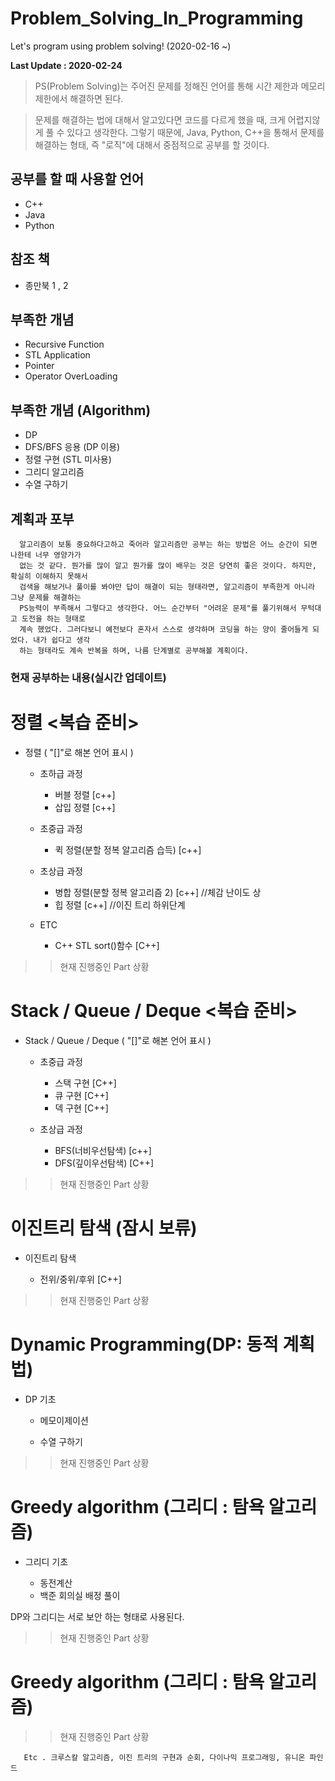 # Problem_Solving_In_Programming
Let's program using problem solving! (2020-02-16  ~)

**Last Update : 2020-02-24**

> PS(Problem Solving)는 주어진 문제를 정해진 언어를 통해 시간 제한과 메모리 제한에서 해결하면 된다.

> 문제를 해결하는 법에 대해서 알고있다면 코드를 다르게 했을 때, 크게 어렵지않게 풀 수 있다고 생각한다. 
그렇기 때문에, Java, Python, C++을 통해서 문제를 해결하는 형태,  즉 "로직"에 대해서 중점적으로 공부를 할 것이다.


## 공부를 할 때 사용할 언어
* C++
* Java
* Python

## 참조 책 
* 종만북 1 , 2

## 부족한 개념

* Recursive Function
* STL Application
* Pointer
* Operator OverLoading

## 부족한 개념 (Algorithm)

* DP
* DFS/BFS 응용 (DP 이용)
* 정렬 구현 (STL 미사용)
* 그리디 알고리즘
* 수열 구하기

## 계획과 포부

      알고리즘이 보통 중요하다고하고 죽어라 알고리즘만 공부는 하는 방법은 어느 순간이 되면 나한테 너무 영양가가
      없는 것 같다. 뭔가를 많이 알고 뭔가를 많이 배우는 것은 당연히 좋은 것이다. 하지만, 확실히 이해하지 못해서
      검색을 해보거나 풀이를 봐야만 답이 해결이 되는 형태라면, 알고리즘이 부족한게 아니라 그냥 문제를 해결하는
      PS능력이 부족해서 그렇다고 생각한다. 어느 순간부터 "어려운 문제"를 풀기위해서 무턱대고 도전을 하는 형태로 
      계속 했었다. 그러다보니 예전보다 혼자서 스스로 생각하며 코딩을 하는 양이 줄어들게 되었다. 내가 쉽다고 생각
      하는 형태라도 계속 반복을 하며, 나름 단계별로 공부해볼 계획이다.
      
### 현재 공부하는 내용(실시간 업데이트)

# 정렬 <복습 준비>

+ 정렬 ( "[]"로 해본 언어 표시 )
     + 초하급 과정
      
          + 버블 정렬 [c++]
          + 삽입 정렬 [c++]
     + 초중급 과정
      
          + 퀵 정렬(분할 정복 알고리즘 습득) [c++]
     + 초상급 과정
      
          + 병합 정렬(분할 정복 알고리즘 2) [c++] //체감 난이도 상
          + 힙 정렬 [c++] //이진 트리 하위단계 
     + ETC
          
          + C++ STL sort()함수 [C++]
       
 >> 현재 진행중인 Part 상황
 
 # Stack / Queue / Deque <복습 준비>

+ Stack / Queue / Deque ( "[]"로 해본 언어 표시 )
     + 초중급 과정
      
          + 스택 구현 [C++]
          + 큐 구현 [C++]
          + 덱 구현 [C++]
          
     + 초상급 과정
      
          + BFS(너비우선탐색) [c++]
          + DFS(깊이우선탐색) [C++]
       
 >> 현재 진행중인 Part 상황
 
 # 이진트리 탐색 (잠시 보류)
 
 + 이진트리 탐색
 
   + 전위/중위/후위 [C++]
      
   
 >> 현재 진행중인 Part 상황
 
 # Dynamic Programming(DP: 동적 계획법)
 
 + DP 기초
 
   + 메모이제이션
   
   + 수열 구하기
   
 >> 현재 진행중인 Part 상황
 

 # Greedy algorithm (그리디 : 탐욕 알고리즘)
 
 + 그리디 기초

   + 동전계산
   + 백준 회의실 배정 풀이
   
   
DP와 그리디는 서로 보안 하는 형태로 사용된다.
   
 >> 현재 진행중인 Part 상황
 
 # Greedy algorithm (그리디 : 탐욕 알고리즘)
 
 >> 현재 진행중인 Part 상황
 
       Etc . 크루스칼 알고리즘, 이진 트리의 구현과 순회, 다이나믹 프로그래밍, 유니온 파인드
 
 
